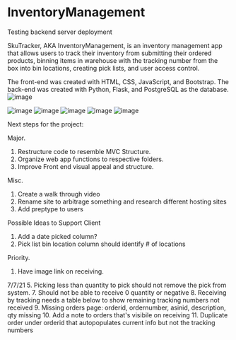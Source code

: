 
# InventoryManagement
Testing backend server deployment


SkuTracker, AKA InventoryManagement, is an inventory management app that allows users to track their inventory from submitting their ordered products, binning items in warehouse with the tracking number from the box into bin locations, creating pick lists, and user access control.

The front-end was created with HTML, CSS, JavaScript, and Bootstrap. The back-end was created with Python, Flask, and PostgreSQL as the database. 
![image](https://user-images.githubusercontent.com/66417986/124735784-5da5f880-dee4-11eb-9b56-137c569114e9.png)

![image](https://user-images.githubusercontent.com/66417986/124736116-b4abcd80-dee4-11eb-83d2-fcbbda560407.png)
![image](https://user-images.githubusercontent.com/66417986/124736204-c55c4380-dee4-11eb-8bc6-feafc2449ac1.png)
![image](https://user-images.githubusercontent.com/66417986/124736275-d73de680-dee4-11eb-95b9-a6e8957599a2.png)
![image](https://user-images.githubusercontent.com/66417986/124736364-ed4ba700-dee4-11eb-8e47-a4f96d11ffd5.png)
![image](https://user-images.githubusercontent.com/66417986/124736603-2e43bb80-dee5-11eb-828d-ce8b1d0c9b90.png)






Next steps for the project:

Major.
1. Restructure code to resemble MVC Structure. 
2. Organize web app functions to respective folders.
3. Improve Front end visual appeal and structure.

Misc.
1. Create a walk through video
2. Rename site to arbitrage something and research different hosting sites
3. Add preptype to users


Possible Ideas to Support Client
1. Add a date picked column?
2. Pick list bin location column should identify # of locations


Priority.
1. Have image link on receiving.


7/7/21
5. Picking less than quantity to pick should not remove the pick from system. 
7. Should not be able to receive 0 quantity or negative
8. Receiving by tracking needs a table below to show remaining tracking numbers not received
9. Missing orders page: orderid, ordernumber, asinid, description, qty missing
10. Add a note to orders that's visibile on receiving
11. Duplicate order under orderid that autopopulates current info but not the tracking numbers
